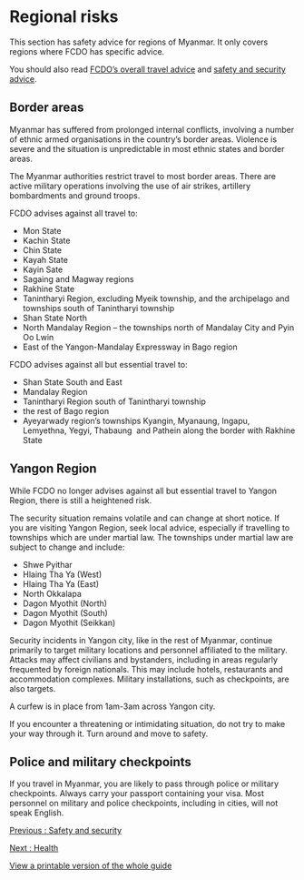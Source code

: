 # Regional risks

This section has safety advice for regions of Myanmar. It only covers regions where FCDO has specific advice.

You should also read [FCDO’s overall travel advice](/foreign-travel-advice/myanmar) and [safety and security advice](/foreign-travel-advice/myanmar/safety-and-security).

## Border areas

Myanmar has suffered from prolonged internal conflicts, involving a number of ethnic armed organisations in the country’s border areas. Violence is severe and the situation is unpredictable in most ethnic states and border areas.

The Myanmar authorities restrict travel to most border areas. There are active military operations involving the use of air strikes, artillery bombardments and ground troops.

FCDO advises against all travel to:

* Mon State
* Kachin State
* Chin State
* Kayah State
* Kayin Sate
* Sagaing and Magway regions
* Rakhine State
* Tanintharyi Region, excluding Myeik township, and the archipelago and townships south of Tanintharyi township
* Shan State North
* North Mandalay Region – the townships north of Mandalay City and Pyin Oo Lwin
* East of the Yangon-Mandalay Expressway in Bago region

FCDO advises against all but essential travel to:

* Shan State South and East
* Mandalay Region
* Tanintharyi Region south of Tanintharyi township
* the rest of Bago region
* Ayeyarwady region’s townships Kyangin, Myanaung, Ingapu, Lemyethna, Yegyi, Thabaung  and Pathein along the border with Rakhine State

## Yangon Region

While FCDO no longer advises against all but essential travel to Yangon Region, there is still a heightened risk.

The security situation remains volatile and can change at short notice. If you are visiting Yangon Region, seek local advice, especially if travelling to townships which are under martial law. The townships under martial law are subject to change and include:

* Shwe Pyithar
* Hlaing Tha Ya (West)
* Hlaing Tha Ya (East)
* North Okkalapa
* Dagon Myothit (North)
* Dagon Myothit (South)
* Dagon Myothit (Seikkan)

Security incidents in Yangon city, like in the rest of Myanmar, continue primarily to target military locations and personnel affiliated to the military. Attacks may affect civilians and bystanders, including in areas regularly frequented by foreign nationals. This may include hotels, restaurants and accommodation complexes. Military installations, such as checkpoints, are also targets.

A curfew is in place from 1am-3am across Yangon city.

If you encounter a threatening or intimidating situation, do not try to make your way through it. Turn around and move to safety.

## Police and military checkpoints

If you travel in Myanmar, you are likely to pass through police or military checkpoints. Always carry your passport containing your visa. Most personnel on military and police checkpoints, including in cities, will not speak English.

[Previous
:
Safety and security](/foreign-travel-advice/myanmar/safety-and-security)

[Next
:
Health](/foreign-travel-advice/myanmar/health)

[View a printable version of the whole guide](/foreign-travel-advice/myanmar/print)